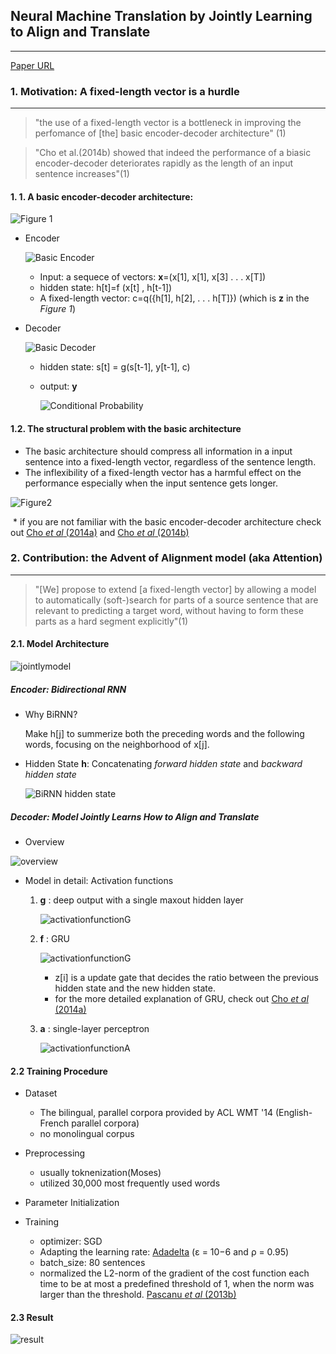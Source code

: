 ## Neural Machine Translation by Jointly Learning to Align and Translate

------



[Paper URL](https://arxiv.org/pdf/1409.0473.pdf)



### 1. Motivation: A fixed-length vector is a hurdle

-----

>  "the use of a fixed-length vector is a bottleneck in improving the perfomance of [the] basic encoder-decoder architecture" (1)

>  "Cho et al.(2014b) showed that indeed the performance of a biasic encoder-decoder deteriorates rapidly as the length of an input sentence increases"(1)

#### 1. 1. A basic encoder-decoder architecture:



![Figure 1](/Users/kakao/dayoneblog/content/post/resources/_gen/images/encoder_decoder-architecture.png)

+ Encoder

  ![Basic Encoder](/Users/kakao/dayoneblog/content/post/resources/_gen/images/basicEncoder_pic.png)

  

  + Input: a sequece of vectors: **x**=(x[1], x[1], x[3] . . . x[T])
  + hidden state: h[t]=f (x[t] , h[t-1])
  + A fixed-length vector: c=q({h[1], h[2], . . . h[T]})  (which is **z** in the *Figure 1*)

+ Decoder

  ![Basic Decoder](/Users/kakao/dayoneblog/content/post/resources/_gen/images/basicDecoder_pic.png)

  + hidden state: s[t] = g(s[t-1], y[t-1], c)

  + output: **y** 

    ![Conditional Probability](/Users/kakao/dayoneblog/content/post/resources/_gen/images/basicDecoder.png)

  



#### 1.2. The structural problem with the basic architecture

+ The basic architecture should compress all information in a input sentence into a fixed-length vector, regardless of the sentence length.
+ The inflexibility of a fixed-length vector has a harmful effect on the performance especially when the input sentence gets longer.

![Figure2](/Users/kakao/dayoneblog/content/post/resources/_gen/images/longersentecesucks.png)

​	\* if you are not familiar with the basic encoder-decoder architecture check out [Cho *et al* (2014a)](https://arxiv.org/pdf/1406.1078.pdf) and  [Cho *et al* (2014b)](https://www.aclweb.org/anthology/W14-4012)





### 2. Contribution: the Advent of Alignment model (aka Attention)

------



> "[We] propose to extend [a fixed-length vector] by allowing a model to automatically (soft-)search for parts of a source sentence that are relevant to predicting a target word, without having to form these parts as a hard segment explicitly"(1)

#### 2.1. Model Architecture



![jointlymodel](/Users/kakao/dayoneblog/content/post/resources/_gen/images/jointlymodel.png)

##### Encoder: Bidirectional RNN

+ Why BiRNN? 

  Make h[j] to summerize both the preceding words and the following words, focusing on the neighborhood of x[j].

+ Hidden State **h**: Concatenating *forward hidden state* and *backward hidden state*

  ![BiRNN hidden state](/Users/kakao/dayoneblog/content/post/resources/_gen/images/BiRNNhiddenstate.png)



##### Decoder: Model Jointly Learns How to  Align and Translate

+ Overview

![overview](/Users/kakao/dayoneblog/content/post/resources/_gen/images/jointlyoverview.png)

+ Model in detail: Activation functions

  1. **g** : deep output with a single maxout hidden layer

     ![activationfunctionG](/Users/kakao/dayoneblog/content/post/resources/_gen/images/activationFunctionG.png)

     

     

  2. **f** : GRU

     

     ![activationfunctionG](/Users/kakao/dayoneblog/content/post/resources/_gen/images/activationfunctionF.png)

     

     + z[i] is a update gate that decides the ratio between the previous hidden state and the new hidden state.
     + for the more detailed explanation of GRU, check out  [Cho *et al* (2014a)](https://arxiv.org/pdf/1406.1078.pdf)

     

  3. **a** : single-layer perceptron

     

     ![activationfunctionA](/Users/kakao/dayoneblog/content/post/resources/_gen/images/activationfunctionA.png)

     

#### 2.2 Training Procedure

+ Dataset

  + The bilingual, parallel corpora provided by ACL WMT '14 (English-French parallel corpora)
  + no monolingual corpus

+ Preprocessing

  + usually toknenization(Moses)
  + utilized 30,000 most frequently used words

+ Parameter Initialization

+ Training

  + optimizer: SGD
  + Adapting the learning rate: [Adadelta](https://arxiv.org/pdf/1212.5701.pdf) (ε = 10−6 and ρ = 0.95)
  + batch_size:  80 sentences
  + normalized the L2-norm of the gradient of the cost function each time to be at most a predefined threshold of 1, when the norm was larger than the threshold. [Pascanu *et al* (2013b)](http://proceedings.mlr.press/v28/pascanu13.pdf)

  

#### 2.3 Result

![result](/Users/kakao/dayoneblog/content/post/resources/_gen/images/jointlyresult.png)



